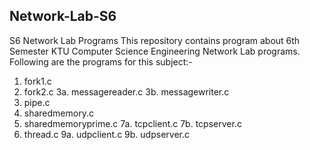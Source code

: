 ## Network-Lab-S6
S6 Network Lab Programs
This repository contains program about 6th Semester KTU Computer Science Engineering Network Lab programs.
Following are the programs for this subject:-
1.  fork1.c
2.  fork2.c
3a. messagereader.c
3b. messagewriter.c
4.  pipe.c
5.  sharedmemory.c
6.  sharedmemoryprime.c
7a. tcpclient.c
7b. tcpserver.c
8.  thread.c
9a. udpclient.c
9b. udpserver.c
